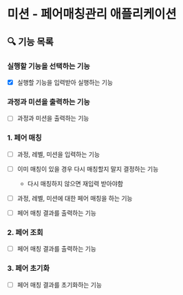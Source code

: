 # 미션 - 페어매칭관리 애플리케이션

## 🔍 기능 목록

### 실행할 기능을 선택하는 기능

- [x] 실행할 기능을 입력받아 실행하는 기능

### 과정과 미션을 출력하는 기능

- [ ] 과정과 미션을 출력하는 기능

### 1. 페어 매칭

- [ ] 과정, 레벨, 미션을 입력하는 기능

- [ ] 이미 매칭이 있을 경우 다시 매칭할지 말지 결정하는 기능
  - 다시 매칭하지 않으면 재입력 받아야함

- [ ] 과정, 레벨, 미션에 대한 페어 매칭을 하는 기능

- [ ] 페어 매칭 결과를 출력하는 기능

### 2. 페어 조회

- [ ] 페어 매칭 결과를 출력하는 기능

### 3. 페어 초기화

- [ ] 페어 매칭 결과를 초기화하는 기능
